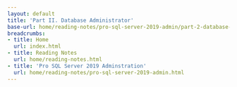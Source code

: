 ```yaml
---
layout: default
title: 'Part II. Database Administrator'
base-url: home/reading-notes/pro-sql-server-2019-admin/part-2-database-administrator.html
breadcrumbs:
- title: Home
  url: index.html
- title: Reading Notes
  url: home/reading-notes.html
- title: 'Pro SQL Server 2019 Adminstration'
  url: home/reading-notes/pro-sql-server-2019-admin.html
--- 
```

